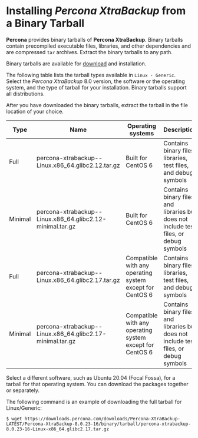 # Installing *Percona XtraBackup* from a Binary Tarball

**Percona** provides binary tarballs of **Percona XtraBackup**. Binary tarballs
contain precompiled executable files, libraries, and other dependencies and are
compressed `tar` archives. Extract the binary tarballs to any path.

Binary tarballs are available for [download](https://www.percona.com/downloads/Percona-XtraBackup-LATEST/) and installation.

The following table lists the tarball types available in `Linux - Generic`. Select the *Percona XtraBackup* 8.0 version, the software or the operating system, and the type of tarball for your installation. Binary tarballs support all distributions.

After you have downloaded the binary tarballs, extract the tarball in the file location of your choice.

| Type         | Name                                                                      | Operating systems                                        | Description                                                                            |
|--------------|---------------------------------------------------------------------------|----------------------------------------------------------|----------------------------------------------------------------------------------------|
| Full         | percona-xtrabackup-<version number>-Linux.x86_64.glibc2.12.tar.gz         | Built for CentOS 6                                       | Contains binary files, libraries, test files, and debug symbols                        |
| Minimal      | percona-xtrabackup-<version number>-Linux.x86_64.glibc2.12-minimal.tar.gz | Built for CentOS 6                                       | Contains binary files, and libraries but does not include test files, or debug symbols |                                                                           |                                                          |                                                                          |
| Full         | percona-xtrabackup-<version number>-Linux.x86_64.glibc2.17.tar.gz         | Compatible with any operating system except for CentOS 6 | Contains binary files, libraries, test files, and debug symbols                        |
| Minimal      | percona-xtrabackup-<version number>-Linux.x86_64.glibc2.17-minimal.tar.gz | Compatible with any operating system except for CentOS 6 | Contains binary files, and libraries but does not include test files, or debug symbols |                                                                           |                                                          |                                                                                        |

Select a different software, such as Ubuntu 20.04 (Focal Fossa), for a 
tarball for that operating system. You can download the packages together or separately.

The following command is an example of downloading the full tarball for 
Linux/Generic:

```shell
$ wget https://downloads.percona.com/downloads/Percona-XtraBackup-LATEST/Percona-XtraBackup-8.0.23-16/binary/tarball/percona-xtrabackup-8.0.23-16-Linux-x86_64.glibc2.17.tar.gz
```
